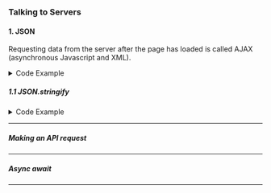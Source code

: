 ### Talking to Servers

#### 1. JSON

Requesting data from the server after the page has loaded is called AJAX (asynchronous Javascript and XML).

<details>
  <summary>Code Example</summary>

```javascript
// pretend this came from a server instead of me just declaring it here.
const responseFromServer = `{"name": "Luna","age": 10,"breed": "Havanese","location": {"city":"Seattle","state": "WA"}}`;

console.log(responseFromServer); // a string

const responseObject = JSON.parse(responseFromServer);

console.log(responseObject.name); // just the name
console.log(responseObject.location.city); // just the city
console.log(responseObject); // the whole object
```

```
<!-- Result -->
"{\"name\": \"Luna\",\"age\": 10,\"breed\": \"Havanese\",\"location\": {\"city\":\"Seattle\",\"state\": \"WA\"}}"
"Luna"
"Seattle"
Object {
  "age": 10,
  "breed": "Havanese",
  "location": Object {
    "city": "Seattle",
    "state": "WA",
  },
  "name": "Luna",
}
```

</details>

##### 1.1 JSON.stringify

<details>
  <summary>Code Example</summary>

```js
const dog = {
  name: "Luna",
  age: 10,
  breed: "Havanese",
  location: {
    city: "Seattle",
    state: "WA",
  },
};

const objString = JSON.stringify(dog);
console.log(objString);
```

```
<!-- Result -->
"{\"name\":\"Luna\",\"age\":10,\"breed\":\"Havanese\",\"location\":{\"city\":\"Seattle\",\"state\":\"WA\"}}"
```

</details>

---

##### Making an API request

---

##### Async await

---

